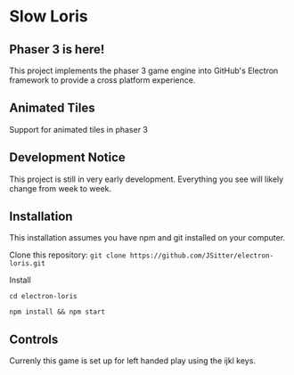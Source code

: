 # Slow Loris

## Phaser 3 is here!
This project implements the phaser 3 game engine into GitHub's Electron framework to provide a cross platform experience.

## Animated Tiles
Support for animated tiles in phaser 3

## Development Notice
This project is still in very early development. Everything you see will likely change from week to week.

## Installation
This installation assumes you have npm and git installed on your computer.

Clone this repository:
`git clone https://github.com/JSitter/electron-loris.git`

Install

`cd electron-loris`

`npm install && npm start`

## Controls
Currenly this game is set up for left handed play using the ijkl keys.